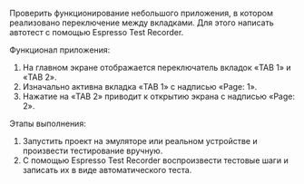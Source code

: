 
Проверить функционирование небольшого приложения, в котором реализовано переключение между вкладками. Для этого напиcать автотест с помощью Espresso Test Recorder.

Функционал приложения:
1. На главном экране отображается переключатель вкладок «TAB 1» и «TAB 2».
2. Изначально активна вкладка «TAB 1» с надписью «Page: 1».
3. Нажатие на «TAB 2» приводит к открытию экрана с надписью «Page: 2».

Этапы выполнения:
1. Запустить проект на эмуляторе или реальном устройстве и произвести тестирование вручную.
2. С помощью Espresso Test Recorder воспроизвести тестовые шаги и записать их в виде автоматического теста.

